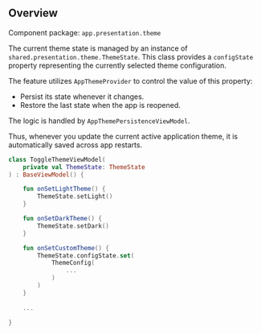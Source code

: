 ## Overview

Component package: `app.presentation.theme`

The current theme state is managed by an instance of `shared.presentation.theme.ThemeState`. This class provides a `configState` property representing the currently selected theme configuration.

The feature utilizes `AppThemeProvider` to control the value of this property:
- Persist its state whenever it changes.
- Restore the last state when the app is reopened.

The logic is handled by `AppThemePersistenceViewModel`.

Thus, whenever you update the current active application theme, it is automatically saved across app restarts.

```kotlin
class ToggleThemeViewModel(
    private val ThemeState: ThemeState
) : BaseViewModel() {

    fun onSetLightTheme() {
        ThemeState.setLight()
    }

    fun onSetDarkTheme() {
        ThemeState.setDark()
    }

    fun onSetCustomTheme() {
        ThemeState.configState.set(
            ThemeConfig(
                ...
            )
        )
    }
    
    ...

}
```